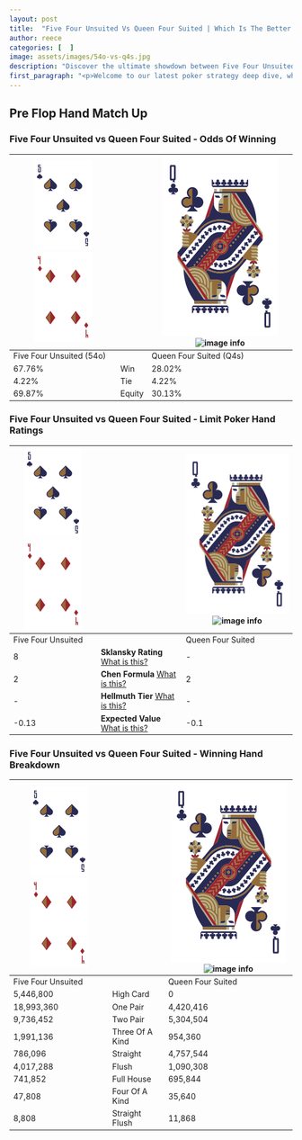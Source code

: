 ```yaml
---
layout: post
title:  "Five Four Unsuited Vs Queen Four Suited | Which Is The Better Hand In Poker? A Complete Guide"
author: reece
categories: [  ]
image: assets/images/54o-vs-q4s.jpg
description: "Discover the ultimate showdown between Five Four Unsuited and Queen Four Suited in poker! Uncover the odds, strategies, and scenarios where one hand triumphs over the other. Get ready to up your poker game with this thrilling analysis."
first_paragraph: "<p>Welcome to our latest poker strategy deep dive, where we're pitting two distinct hands against each other in a high-stakes showdown: Five Four Unsuited vs Queen Four Suited.</p><p>In the dynamic world of poker, every decision counts, and knowing which hand holds the upper hand is key to your success at the table.</p><p>In this article, we'll dissect these two hands, explore the scenarios where one dominates the other, and equip you with the knowledge to make strategic choices that can tip the odds in your favor.</p><p>Get ready to unravel the intriguing dynamics of these poker hands and elevate your game to new heights.</p>"
---
```




[comment]: # (sp0)

## Pre Flop Hand Match Up

<div class="table hand-ratings" markdown="1"> 



### Five Four Unsuited vs Queen Four Suited - Odds Of Winning


    
| ![image info](assets/images/hand1/5.png) ![image info](assets/images/hand1/4o.png) |  | ![image info](assets/images/hand2/Q.png) ![image info](assets/images/hand2/4s.png) |
| -------- | -------- | -------- |
| Five Four Unsuited (54o) |  | Queen Four Suited (Q4s) |
| 67.76% | Win | 28.02% |
| 4.22% | Tie | 4.22% |
| 69.87% | Equity | 30.13% |




[comment]: # (sp1)



### Five Four Unsuited vs Queen Four Suited - Limit Poker Hand Ratings


    
| ![image info](assets/images/hand1/5.png) ![image info](assets/images/hand1/4o.png) |  | ![image info](assets/images/hand2/Q.png) ![image info](assets/images/hand2/4s.png) |
| -------- | -------- | -------- |
| Five Four Unsuited |  | Queen Four Suited |
| 8 | **Sklansky Rating** [What is this?](/sklansky-rating-explained) | - |
| 2 | **Chen Formula** [What is this?](/chen-formula-explained) | 2 |
| - | **Hellmuth Tier** [What is this?](/Hellmuth-tier-explained) | - |
| -0.13 | **Expected Value** [What is this?](/expected-value-explained) | -0.1 |




[comment]: # (sp2)



### Five Four Unsuited vs Queen Four Suited - Winning Hand Breakdown


    
| ![image info](assets/images/hand1/5.png) ![image info](assets/images/hand1/4o.png) |  | ![image info](assets/images/hand2/Q.png) ![image info](assets/images/hand2/4s.png) |
| -------- | -------- | -------- |
| Five Four Unsuited |  | Queen Four Suited |
| 5,446,800 | High Card | 0 |
| 18,993,360 | One Pair | 4,420,416 |
| 9,736,452 | Two Pair | 5,304,504 |
| 1,991,136 | Three Of A Kind | 954,360 |
| 786,096 | Straight | 4,757,544 |
| 4,017,288 | Flush | 1,090,308 |
| 741,852 | Full House | 695,844 |
| 47,808 | Four Of A Kind | 35,640 |
| 8,808 | Straight Flush | 11,868 |




[comment]: # (sp3)



</div>

[comment]: # (sp4)



[comment]: # (sp5)

